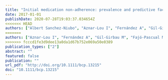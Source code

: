 ```yaml
---
title: "Initial medication non-adherence: prevalence and predictive factors in a cohort of 1.6 million primary care patients."
date: 2017-01-01
publishDate: 2020-07-28T19:03:37.034654Z
<<<<<<< HEAD
authors: ["Albert Sanchez-Niubo", "Aznar-Lou I", "Fernández A", "Gil-Girbau M", "Fajó-Pascual M", "Moreno-Peral P", "Peñarrubia-María MT", "Serrano-Blanco A", "Sánchez-Niubó A", "March-Pujol MA", "Jové AM", "Rubio-Valera M"]
=======
authors: ["Aznar-Lou I", "Fernández A", "Gil-Girbau M", "Fajó-Pascual M", "Moreno-Peral P", "Peñarrubia-María MT", "Serrano-Blanco A", "Sánchez-Niubó A", "March-Pujol MA", "Jové AM", "Rubio-Valera M"]
>>>>>>> fcccd1fe3d9dee13a0da1d67b752e069a50e0389
publication_types: ["2"]
abstract: ""
featured: false
publication: ""
url_pdf: "http://doi.org/10.1111/bcp.13215"
doi: "10.1111/bcp.13215"
---
```


